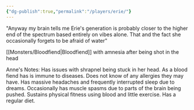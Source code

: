 ```yaml
---
{"dg-publish":true,"permalink":"/players/erie/"}
---
```


"Anyway my brain tells me Erie's generation is probably closer to the higher end of the spectrum based entirely on vibes alone. That and the fact she occasionally forgets to be afraid of water"

[[Monsters/Bloodfiend\|Bloodfiend]] with amnesia after being shot in the head

Anne's Notes:
Has issues with shrapnel being stuck in her head.
As a blood fiend has is immune to diseases.
Does not know of any allergies they may have.
Has massive headaches and frequently interrupted sleep due to dreams.
Occasionally has muscle spasms due to parts of the brain being pushed.
Sustains physical fitness using blood and little exercise.
Has a regular diet.
